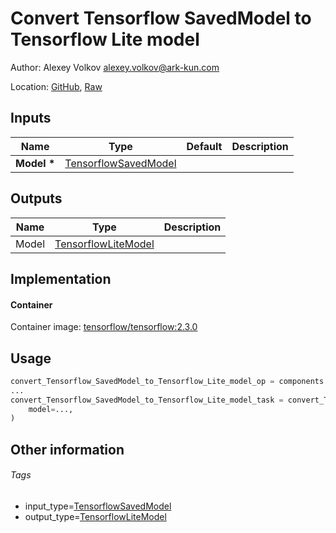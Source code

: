 <!-- BEGIN_GENERATED_CONTENT -->
# Convert Tensorflow SavedModel to Tensorflow Lite model

Author: Alexey Volkov <alexey.volkov@ark-kun.com>

Location: [GitHub](https://github.com/Ark-kun/pipeline_components/blob/master/components/_converters/TensorflowLiteModel/from_TensorflowSavedModel/component.yaml), [Raw](https://raw.githubusercontent.com/Ark-kun/pipeline_components/master/components/_converters/TensorflowLiteModel/from_TensorflowSavedModel/component.yaml)

## Inputs

|Name|Type|Default|Description|
|-|-|-|-|
|**Model** **\***|[TensorflowSavedModel]|||

## Outputs

|Name|Type|Description|
|-|-|-|
|Model|[TensorflowLiteModel]||

## Implementation

#### Container

Container image: [tensorflow/tensorflow:2.3.0](https://hub.docker.com/r/tensorflow/tensorflow)

## Usage

```python
convert_Tensorflow_SavedModel_to_Tensorflow_Lite_model_op = components.load_component_from_url("https://raw.githubusercontent.com/Ark-kun/pipeline_components/master/components/_converters/TensorflowLiteModel/from_TensorflowSavedModel/component.yaml")
...
convert_Tensorflow_SavedModel_to_Tensorflow_Lite_model_task = convert_Tensorflow_SavedModel_to_Tensorflow_Lite_model_op(
    model=...,
)
```

## Other information

###### Tags

* input_type=[TensorflowSavedModel]
* output_type=[TensorflowLiteModel]

[TensorflowLiteModel]: https://github.com/Ark-kun/pipeline_components/tree/master/types/TensorflowLiteModel
[TensorflowSavedModel]: https://github.com/Ark-kun/pipeline_components/tree/master/types/TensorflowSavedModel
<!-- END_GENERATED_CONTENT -->
